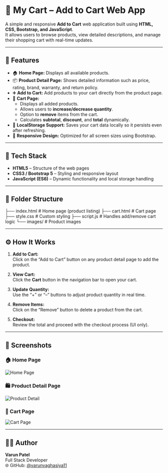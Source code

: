 # 🛒 My Cart – Add to Cart Web App

A simple and responsive **Add to Cart** web application built using **HTML, CSS, Bootstrap, and JavaScript**.  
It allows users to browse products, view detailed descriptions, and manage their shopping cart with real-time updates.

---

## 🚀 Features

- 🏠 **Home Page:** Displays all available products.
- 📦 **Product Detail Page:** Shows detailed information such as price, rating, brand, warranty, and return policy.
- ➕ **Add to Cart:** Add products to your cart directly from the product page.
- 🧾 **Cart Page:**
  - Displays all added products.
  - Allows users to **increase/decrease quantity**.
  - Option to **remove** items from the cart.
  - Calculates **subtotal**, **discount**, and **total** dynamically.
- 💾 **LocalStorage Support:** Saves your cart data locally so it persists even after refreshing.
- 📱 **Responsive Design:** Optimized for all screen sizes using Bootstrap.

---

## 🧰 Tech Stack

- **HTML5** – Structure of the web pages  
- **CSS3 / Bootstrap 5** – Styling and responsive layout  
- **JavaScript (ES6)** – Dynamic functionality and local storage handling  

---

## 📂 Folder Structure

├── index.html           # Home page (product listing)
├── cart.html            # Cart page
├── style.css            # Custom styling
├── script.js            # Handles add/remove cart logic
└── images/              # Product images


---

## ⚙️ How It Works

1. **Add to Cart:**  
   Click on the “Add to Cart” button on any product detail page to add the product.

2. **View Cart:**  
   Click the **Cart** button in the navigation bar to open your cart.

3. **Update Quantity:**  
   Use the “+” or “–” buttons to adjust product quantity in real time.

4. **Remove Items:**  
   Click on the “Remove” button to delete a product from the cart.

5. **Checkout:**  
   Review the total and proceed with the checkout process (UI only).

---

## 📸 Screenshots

### 🏠 Home Page
![Home Page](./screenshots/Screenshot_3.jpg)

### 🛍 Product Detail Page
![Product Detail](./screenshots/Screenshot_1.jpg)

### 🧾 Cart Page
![Cart Page](./screenshots/Screenshot_2.jpg)

---

## 👨‍💻 Author

**Varun Patel**  
Full Stack Developer  
🌐 GitHub: [@varunvaghasiya11](https://github.com/varunvaghasiya11)
